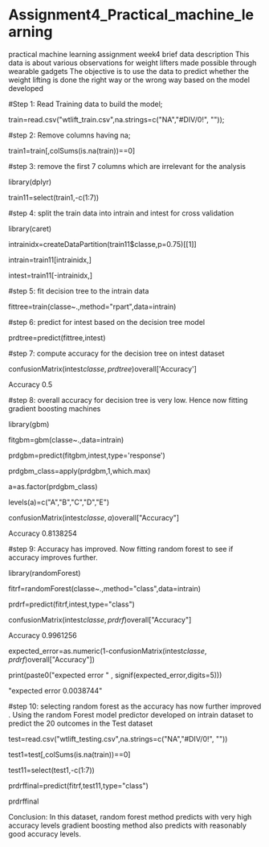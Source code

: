 # Assignment4_Practical_machine_learning
practical machine learning assignment week4
brief data description
This data is about various observations for weight lifters made possible through wearable gadgets The objective is to use the data to predict whether the weight lifting is done the right way or the wrong way based on the model developed

#Step 1: Read Training data to build the model;

train=read.csv("wtlift_train.csv",na.strings=c("NA","#DIV/0!", ""));

#step 2: Remove columns having na;

train1=train[,colSums(is.na(train))==0]

#step 3: remove the first 7 columns which are irrelevant for the analysis

library(dplyr)

train11=select(train1,-c(1:7))

#step 4: split the train data into intrain and intest for cross validation

library(caret)

intrainidx=createDataPartition(train11$classe,p=0.75)[[1]]

intrain=train11[intrainidx,]

intest=train11[-intrainidx,]

#step 5: fit decision tree to the intrain data

fittree=train(classe~.,method="rpart",data=intrain)

#step 6: predict for intest based on the decision tree model

prdtree=predict(fittree,intest)

#step 7: compute accuracy for the decision tree on intest dataset

confusionMatrix(intest$classe,prdtree)$overall['Accuracy']

Accuracy 
  0.5

#step 8: overall accuracy for decision tree is very low. Hence now fitting gradient boosting machines

library(gbm)

fitgbm=gbm(classe~.,data=intrain)

prdgbm=predict(fitgbm,intest,type='response')

prdgbm_class=apply(prdgbm,1,which.max)

a=as.factor(prdgbm_class)

levels(a)=c("A","B","C","D","E")

confusionMatrix(intest$classe,a)$overall["Accuracy"]
 
 Accuracy 
 0.8138254

#step 9: Accuracy has improved. Now fitting random forest to see if accuracy improves further.

library(randomForest)

fitrf=randomForest(classe~.,method="class",data=intrain)

prdrf=predict(fitrf,intest,type="class")

confusionMatrix(intest$classe,prdrf)$overall["Accuracy"]

Accuracy 
 0.9961256

expected_error=as.numeric(1-confusionMatrix(intest$classe,prdrf)$overall["Accuracy"])

print(paste0("expected error   " , signif(expected_error,digits=5)))

"expected error   0.0038744"

#step 10: selecting random forest as the accuracy has now further improved .
Using the random Forest model predictor developed on intrain dataset to predict the 20 outcomes in the Test dataset

test=read.csv("wtlift_testing.csv",na.strings=c("NA","#DIV/0!", ""))

test1=test[,colSums(is.na(train))==0]

test11=select(test1,-c(1:7))

prdrffinal=predict(fitrf,test11,type="class")

prdrffinal

Conclusion: In this dataset, random forest method predicts with very high accuracy levels gradient boosting method also predicts with reasonably good accuracy levels.



